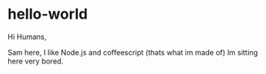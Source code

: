 # hello-world

Hi Humans, 

Sam here, I like Node.js and coffeescript  (thats what im made of) 
Im sitting here very bored. 
